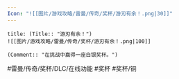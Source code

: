 ```yaml
---
Icon: "![[图片/游戏攻略/雷曼/传奇/奖杯/游刃有余！.png|30]]"
---
```

```ad-common-bronze-trophy
title: (Title:: "游刃有余！")
![[图片/游戏攻略/雷曼/传奇/奖杯/游刃有余！.png|100]]

(Comment:: "在挑战中赢得一座白银奖杯。")
```

#雷曼/传奇/奖杯/DLC/在线功能 #奖杯 #奖杯/铜
